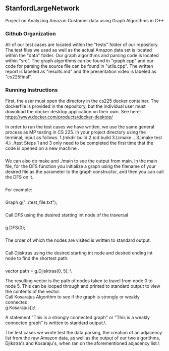 ## StanfordLargeNetwork
Project on Analyzing Amazon Customer data using Graph Algorithms in C++

### Github Organization
All of our test cases are located within the "tests" folder of our repository. The test files we used as well as the actual Amazon data set is located within the "data" folder. Our graph algorithms and parsing code is located within "src". The graph algorithms can be found in "graph.cpp" and our code for parsing the source file can be found in "utils.cpp". The written report is labeled as "results.md" and the presentation video is labeled as "cs225final".

### Running Instructions
First, the user must open the directory in the cs225 docker container. The dockerfile is provided in the repository, but the individual user must download the docker desktop application on their own. See here: https://www.docker.com/products/docker-desktop/ 

In order to run the test cases we have written, we use the same general process as MP testing in CS 225. In your project directory using the terminal, input as follows.  1.)mkdir build 2.)cd build  3.)cmake .. 3.)make test 4.) ./test Steps 1 and 3 only need  to be completed the first time that the code is opened on a new machine . 



###

We can also do make and ./main to see the output from main. In the main file, for the DFS function you initialize a graph using the filename of your desired file as the parameter to the graph constructor, and then you can call the DFS on it.
###
For example:
###
Graph g("../test_file.txt");
###
Call DFS using the desired starting int node of the traversal
###
g.DFS(0);
###
The order of which the nodes are visited is written to standard output.
###
Call Djisktras using the desired starting int node and desired ending int node to find the shortest path.
###
vector<int> path = g.Djisktras(0, 5); \

The resulting vector is the path of nodes taken to travel from node 0 to node 5. This can be looped through and printed to standard output to view the contents of the vector.\
Call Kosarajus Algorithm to see if the graph is strongly or weakly connected.\
g.Kosarajus();\
  

A statement "This is a strongly connected graph" or "This is a weakly connected graph" is written to standard output.\
  
The test cases we wrote test the data parsing, the creation of an adjacency list from the raw Amazon data, as well as the output of our two algorithms, Djikstra's and Kosaraju's, when ran on the aforementioned adjacency list.\

